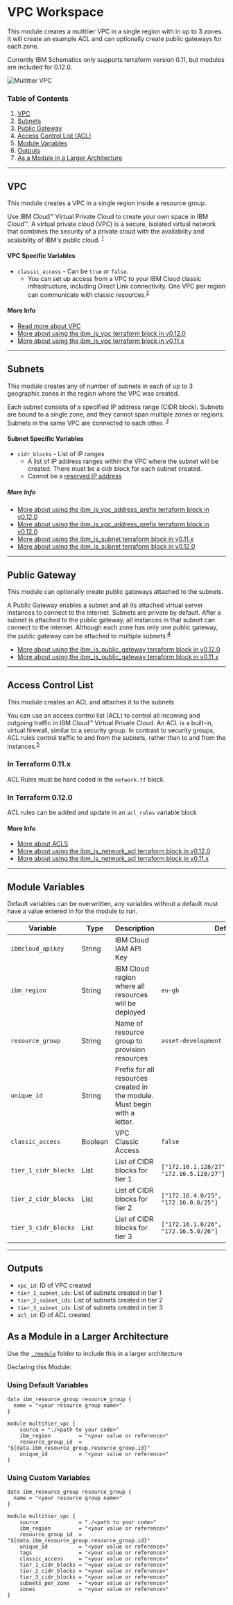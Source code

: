 # VPC Workspace

This module creates a multitier VPC in a single region with in up to 3 zones. It will create an example ACL and can optionally create public gateways for each zone. 

Currently IBM Schematics only supports terraform version 0.11, but modules are included for 0.12.0.

![Multitier VPC](./.docs/multitier_module.png)

### Table of Contents

1. [VPC](##VPC)
2. [Subnets](##Subnets)
3. [Public Gateway](##public%20gateway)
4. [Access Control List (ACL)](##Access%20Control%20List)
5. [Module Variables](##module%20variables)
6. [Outputs](##Outputs)
7. [As a Module in a Larger Architecture](##As-a-Module-in-a-Larger-Architecture)


------

## VPC

This module creates a VPC in a single region inside a resource group.

Use IBM Cloud™ Virtual Private Cloud to create your own space in IBM Cloud™. A virtual private cloud (VPC) is a secure, isolated virtual network that combines the security of a private cloud with the availability and scalability of IBM's public cloud. <sup>[1](https://cloud.ibm.com/docs/vpc?topic=vpc-about-vpc)</sup>

#### VPC Specific Variables

- `classic_access` - Can be `true` or `false`. 
    - You can set up access from a VPC to your IBM Cloud classic infrastructure, including Direct Link connectivity. One VPC per region can communicate with classic resources.<sup>[2](https://cloud.ibm.com/docs/vpc?topic=vpc-about-vpc#about-classic-access)</sup>

#### More Info

- [Read more about VPC](https://cloud.ibm.com/docs/vpc?topic=vpc-about-vpc)
- [More about using the ibm_is_vpc terraform block in v0.12.0](https://ibm-cloud.github.io/tf-ibm-docs/v1.1.0/r/is_vpc.html)
- [More about using the ibm_is_vpc terraform block in v0.11.x](https://ibm-cloud.github.io/tf-ibm-docs/v0.23.0/r/is_vpc.html)

-------

## Subnets

This module creates any of number of subnets in each of up to 3 geographic zones in the region where the VPC was created.

Each subnet consists of a specified IP address range (CIDR block). Subnets are bound to a single zone, and they cannot span multiple zones or regions. Subnets in the same VPC are connected to each other. <sup>[3](https://cloud.ibm.com/docs/vpc?topic=vpc-about-networking-for-vpc#subnets-in-the-vpc)</sup>

#### Subnet Specific Variables

- `cidr_blocks` - List of IP ranges
    - A list of IP address ranges within the VPC where the subnet will be created. There must be a cidr block for each subnet created.
    - Cannot be a [reserved IP address](https://cloud.ibm.com/docs/vpc?topic=vpc-about-networking-for-vpc#reserved-ip-addresses)

##### More Info

- [More about using the ibm_is_vpc_address_prefix terraform block in v0.12.0](https://ibm-cloud.github.io/tf-ibm-docs/v1.1.0/r/is_vpc_address_prefix.html)
- [More about using the ibm_is_vpc_address_prefix terraform block in v0.12.0](https://ibm-cloud.github.io/tf-ibm-docs/v1.1.0/r/is_vpc_address_prefix.html)
- [More about using the ibm_is_subnet terraform block in v0.11.x](https://ibm-cloud.github.io/tf-ibm-docs/v0.23.0/r/is_subnet.html)
- [More about using the ibm_is_subnet terraform block in v0.12.0](https://ibm-cloud.github.io/tf-ibm-docs/v1.1.0/r/is_subnet.html)  

-----

## Public Gateway

This module can optionally create public gateways attached to the subnets.

A Public Gateway enables a subnet and all its attached virtual server instances to connect to the internet. Subnets are private by default. After a subnet is attached to the public gateway, all instances in that subnet can connect to the internet. Although each zone has only one public gateway, the public gateway can be attached to multiple subnets.<sup>[4](https://cloud.ibm.com/docs/vpc?topic=vpc-about-networking-for-vpc#public-gateway-for-external-connectivity)</sup>

- [More about using the ibm_is_public_gateway terraform block in v0.12.0](https://ibm-cloud.github.io/tf-ibm-docs/v1.1.0/r/is_public_gateway.html)
- [More about using the ibm_is_public_gateway terraform block in v0.11.x](https://ibm-cloud.github.io/tf-ibm-docs/v0.23.0/r/is_public_gateway.html)

-----

## Access Control List

This module creates an ACL and attaches it to the subnets

You can use an access control list (ACL) to control all incoming and outgoing traffic in IBM Cloud™ Virtual Private Cloud. An ACL is a built-in, virtual firewall, similar to a security group. In contrast to security groups, ACL rules control traffic to and from the subnets, rather than to and from the instances.<sup>[5](https://cloud.ibm.com/docs/vpc?topic=vpc-using-acls)

### In Terraform 0.11.x

ACL Rules must be hard coded in the `network.tf` block.

### In Terraform 0.12.0

ACL rules can be added and update in an `acl_rules` variable block

#### More Info

- [More about ACLS](https://cloud.ibm.com/docs/vpc?topic=vpc-using-acls)
- [More about using the ibm_is_network_acl terraform block in v0.12.0](https://ibm-cloud.github.io/tf-ibm-docs/v1.1.0/r/is_network_acl.html)
- [More about using the ibm_is_network_acl terraform block in v0.11.x](https://ibm-cloud.github.io/tf-ibm-docs/v0.23.0/r/is_network_acl.html)

-----

## Module Variables

Default variables can be overwritten, any variables without a default must have a value entered in for the module to run.
  
Variable             | Type    | Description                                                               | Default
---------------------|---------|---------------------------------------------------------------------------|--------
`ibmcloud_apikey`    | String  | IBM Cloud IAM API Key                                                     | 
`ibm_region`         | String  | IBM Cloud region where all resources will be deployed                     | `eu-gb`
`resource_group`     | String  | Name of resource group to provision resources                             | `asset-development`
`unique_id`          | String  | Prefix for all resources created in the module. Must begin with a letter. | 
`classic_access`     | Boolean | VPC Classic Access                                                        | `false`
`tier_1_cidr_blocks` | List    | List of CIDR blocks for tier 1                                            | `["172.16.1.128/27","172.16.3.128/27", "172.16.5.128/27"]`
`tier_2_cidr_blocks` | List    | List of CIDR blocks for tier 2                                            | `["172.16.4.0/25", "172.16.2.0/25", "172.16.0.0/25"]`
`tier_3_cidr_blocks` | List    | List of CIDR blocks for tier 3                                            | `["172.16.1.0/26", "172.16.3.0/26", "172.16.5.0/26"]`

-----

## Outputs

- `vpc_id`: ID of VPC created
- `tier_1_subnet_ids`: List of subnets created in tier 1
- `tier_2_subnet_ids`: List of subnets created in tier 2
- `tier_3_subnet_ids`: List of subnets created in tier 3
- `acl_id`: ID of ACL created

## As a Module in a Larger Architecture

Use the [`./module`](.module) folder to include this in a larger architecture

Declaring this Module:

### Using Default Variables

```
data ibm_resource_group resource_group {
  name = "<your resource group name>"
}

module multitier_vpc {
    source = "./<path to your code>"
    ibm_region         = "<your value or reference>"
    resource_group_id  = "${data.ibm_resource_group.resource_group.id}"
    unique_id          = "<your value or reference>"
}
```

### Using Custom Variables

```
data ibm_resource_group resource_group {
  name = "<your resource group name>"
}

module multitier_vpc {
    source             = "./<path to your code>"
    ibm_region         = "<your value or reference>"
    resource_group_id  = "${data.ibm_resource_group.resource_group.id}"
    unique_id          = "<your value or reference>"
    tags               = "<your value or reference>"
    classic_access     = "<your value or reference>"
    tier_1_cidr_blocks = "<your value or reference>"
    tier_2_cidr_blocks = "<your value or reference>" 
    tier_3_cidr_blocks = "<your value or reference>"
    subnets_per_zone   = "<your value or reference>"
    zones              = "<your value or reference>"
}

```